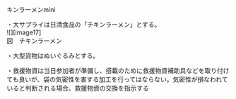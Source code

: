 キンラーメンmini

・大サプライは日清食品の「チキンラーメン」とする。  
![][image17]  
図　チキンラーメン

・大型貨物はぬいぐるみとする。

・救援物資は当日参加者が準備し、搭載のために救援物資補助具などを取り付けても良いが、袋の気密性を害する加工を行ってはならない。気密性が損なわれていると判断される場合、救援物資の交換を指示する